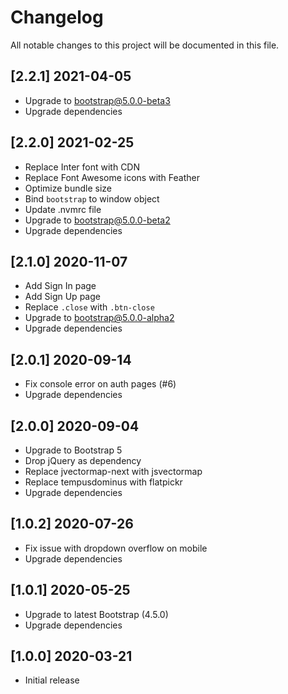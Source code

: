 # Changelog

All notable changes to this project will be documented in this file.

## [2.2.1] 2021-04-05

- Upgrade to bootstrap@5.0.0-beta3
- Upgrade dependencies

## [2.2.0] 2021-02-25

- Replace Inter font with CDN
- Replace Font Awesome icons with Feather
- Optimize bundle size
- Bind `bootstrap` to window object
- Update .nvmrc file
- Upgrade to bootstrap@5.0.0-beta2
- Upgrade dependencies

## [2.1.0] 2020-11-07

- Add Sign In page
- Add Sign Up page
- Replace `.close` with `.btn-close`
- Upgrade to bootstrap@5.0.0-alpha2
- Upgrade dependencies

## [2.0.1] 2020-09-14

- Fix console error on auth pages (#6)
- Upgrade dependencies

## [2.0.0] 2020-09-04

- Upgrade to Bootstrap 5
- Drop jQuery as dependency
- Replace jvectormap-next with jsvectormap
- Replace tempusdominus with flatpickr
- Upgrade dependencies

## [1.0.2] 2020-07-26

- Fix issue with dropdown overflow on mobile
- Upgrade dependencies

## [1.0.1] 2020-05-25

- Upgrade to latest Bootstrap (4.5.0)
- Upgrade dependencies

## [1.0.0] 2020-03-21

- Initial release
